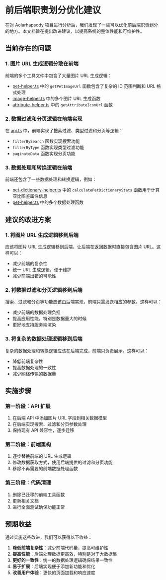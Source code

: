# 前后端职责划分优化建议

在对 Aolarhapsody 项目进行分析后，我们发现了一些可以优化前后端职责划分的地方。本文档旨在提出改进建议，以提高系统的整体性能和可维护性。

## 当前存在的问题

### 1. 图片 URL 生成逻辑分散在前端

前端的多个工具文件中包含了大量图片 URL 生成逻辑：

- [pet-helper.ts](file:///C:/Users/Administrator/Desktop/tmp/aolarhapsody/frontend/src/utils/pet-helper.ts) 中的 `getPetImageUrl` 函数包含了复杂的 ID 范围判断和 URL 格式处理
- [image-helper.ts](file:///C:/Users/Administrator/Desktop/tmp/aolarhapsody/frontend/src/utils/image-helper.ts) 中的多个图片 URL 生成函数
- [attribute-helper.ts](file:///C:/Users/Administrator/Desktop/tmp/aolarhapsody/frontend/src/utils/attribute-helper.ts) 中的 `getAttributeIconUrl` 函数

### 2. 数据过滤和分页逻辑在前端实现

在 [api.ts](file:///C:/Users/Administrator/Desktop/tmp/aolarhapsody/frontend/src/utils/api.ts) 中，前端实现了搜索过滤、类型过滤和分页等逻辑：

- `filterBySearch` 函数实现搜索功能
- `filterByType` 函数实现类型过滤功能
- `paginateData` 函数实现分页功能

### 3. 数据处理和转换逻辑在前端

前端还包含了一些数据处理和转换逻辑，例如：

- [pet-dictionary-helper.ts](file:///C:/Users/Administrator/Desktop/tmp/aolarhapsody/frontend/src/utils/pet-dictionary-helper.ts) 中的 `calculatePetDictionaryStats` 函数用于计算亚比图鉴属性信息
- [pet-helper.ts](file:///C:/Users/Administrator/Desktop/tmp/aolarhapsody/frontend/src/utils/pet-helper.ts) 中的多个数据处理函数

## 建议的改进方案

### 1. 将图片 URL 生成逻辑移到后端

应该将图片 URL 生成逻辑移到后端，让后端在返回数据时直接包含图片 URL。这样可以：

- 减少前端的复杂性
- 统一 URL 生成逻辑，便于维护
- 减少前端出错的可能性

### 2. 将数据过滤和分页逻辑移到后端

搜索、过滤和分页等功能应该由后端实现，前端只需发送相应的参数。这样可以：

- 减少前端的数据处理负担
- 提高应用性能，特别是数据量大的时候
- 更好地支持服务端渲染

### 3. 将复杂的数据处理逻辑移到后端

复杂的数据处理和转换逻辑应该在后端完成，前端只负责展示。这样可以：

- 降低前端复杂性
- 提高数据处理的一致性
- 减少网络传输的数据量

## 实施步骤

### 第一阶段：API 扩展

1. 在后端 API 中添加图片 URL 字段到相关数据模型
2. 在后端实现搜索、过滤和分页参数处理
3. 保持现有 API 兼容性，逐步迁移

### 第二阶段：前端重构

1. 逐步替换前端的 URL 生成逻辑
2. 修改数据获取方式，使用后端提供的过滤和分页功能
3. 移除不再需要的前端数据处理函数

### 第三阶段：代码清理

1. 删除已迁移的前端工具函数
2. 更新相关文档
3. 进行全面测试确保功能正常

## 预期收益

通过实施这些改进，我们可以获得以下收益：

1. **降低前端复杂性**：减少前端代码量，提高可维护性
2. **提高性能**：后端处理数据更高效，特别是对于大数据集
3. **更好的一致性**：统一的数据处理逻辑确保结果一致性
4. **易于扩展**：后端实现便于添加新功能和优化
5. **改善用户体验**：更快的页面加载和响应速度
